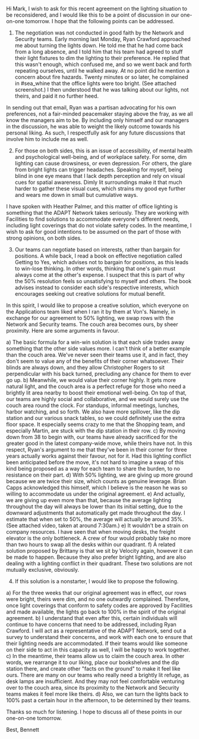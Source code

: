 Hi Mark, I wish to ask for this recent agreement on the lighting situation to be reconsidered, and I would like this to be a point of discussion in our one-on-one tomorrow. I hope that the following points can be addressed.

1) The negotiation was not conducted in good faith by the Network and Security teams. Early morning last Monday, Ryan Crawford approached me about turning the lights down. He told me that he had come back from a long absence, and I told him that his team had agreed to stuff their light fixtures to dim the lighting to their preference. He replied that this wasn't enough, which confused me, and so we went back and forth repeating ourselves, until he walked away. At no point did he mention a concern about fire hazards. Twenty minutes or so later, he complained in #sea_whine that the office lights were too bright. (See attached screenshot.) I then understood that he was talking about our lights, not theirs, and paid it no further heed.

In sending out that email, Ryan was a partisan advocating for his own preferences, not a fair-minded peacemaker staying above the fray, as we all know the managers aim to be. By including only himself and our managers in the discussion, he was able to weight the likely outcome towards his personal liking. As such, I respectfully ask for any future discussions that involve him to include me as well.

2) For those on both sides, this is an issue of accessibility, of mental health and psychological well-being, and of workplace safety. For some, dim lighting can cause drowsiness, or even depression. For others, the glare from bright lights can trigger headaches. Speaking for myself, being blind in one eye means that I lack depth perception and rely on visual cues for spatial awareness. Dimly lit surroundings make it that much harder to gather these visual cues, which strains my good eye further and wears me down in small but cumulative ways.

I have spoken with Heather Palmer, and this matter of office lighting is something that the ADAPT Network takes seriously. They are working with Facilities to find solutions to accommodate everyone's different needs, including light coverings that do not violate safety codes. In the meantime, I wish to ask for good intentions to be assumed on the part of those with strong opinions, on both sides.

3) Our teams can negotiate based on interests, rather than bargain for positions. A while back, I read a book on effective negotiation called Getting to Yes, which advises not to bargain for positions, as this leads to win-lose thinking. In other words, thinking that one's gain must always come at the other's expense. I suspect that this is part of why the 50% resolution feels so unsatisfying to myself and others. The book advises instead to consider each side's respective interests, which encourages seeking out creative solutions for mutual benefit.

In this spirit, I would like to propose a creative solution, which everyone on the Applications team liked when I ran it by them at Von's. Namely, in exchange for our agreement to 50% lighting, we swap rows with the Network and Security teams. The couch area becomes ours, by sheer proximity. Here are some arguments in favour.

a) The basic formula for a win-win solution is that each side trades away something that the other side values more. I can't think of a better example than the couch area. We've never seen their teams use it, and in fact, they don't seem to value any of the benefits of their corner whatsoever. Their blinds are always down, and they allow Christopher Rogers to sit perpendicular with his back turned, precluding any chance for them to ever go up.
b) Meanwhile, we would value their corner highly. It gets more natural light, and the couch area is a perfect refuge for those who need a brightly lit area nearby to boost their emotional well-being. On top of that, our teams are highly social and collaborative, and we would surely use the couch area round the clock. For standups, informal meetings, lunches, harbor watching, and so forth. We also have more spillover, like the dip station and our various snack tables, so we could definitely use the extra floor space. It especially seems crazy to me that the Shopping team, and especially Martin, are stuck with the dip station in their row.
c) By moving down from 38 to begin with, our teams have already sacrificed for the greater good in the latest company-wide move, while theirs have not. In this respect, Ryan's argument to me that they've been in their corner for three years actually works against their favour, not for it. Had this lighting conflict been anticipated before the move, it's not hard to imagine a swap of this kind being proposed as a way for each team to share the burden, to no resistance on their part.
d) With 50% lighting, we are giving up more ground because we are twice their size, which counts as genuine leverage. Brian Capps acknowledged this himself, which I believe is the reason he was so willing to accommodate us under the original agreement.
e) And actually, we are giving up even more than that, because the average lighting throughout the day will always be lower than its initial setting, due to the downward adjustments that automatically get made throughout the day. I estimate that when set to 50%, the average will actually be around 35%. (See attached video, taken at around 7:30am.)
e) It wouldn't be a strain on company resources. I have seen that when moving desks, the freight elevator is the only bottleneck. A crew of four would probably take no more than two hours to swap all the desks within our quadrant.
f) A related solution proposed by Brittany is that we sit by Velocity again, however it can be made to happen. Because they also prefer bright lighting, and are also dealing with a lighting conflict in their quadrant. These two solutions are not mutually exclusive, obviously.

4) If this solution is a nonstarter, I would like to propose the following.

a) For the three weeks that our original agreement was in effect, our rows were bright, theirs were dim, and no one outwardly complained. Therefore, once light coverings that conform to safety codes are approved by Facilities and made available, the lights go back to 100% in the spirit of the original agreement.
b) I understand that even after this, certain individuals will continue to have concerns that need to be addressed, including Ryan Crawford. I will act as a representative of the ADAPT Network, send out a survey to understand their concerns, and work with each one to ensure that their lighting needs are accommodated. If their teams would like someone on their side to act in this capacity as well, I will be happy to work together.
c) In the meantime, their teams allow us to claim the couch area. In other words, we rearrange it to our liking, place our bookshelves and the dip station there, and create other "facts on the ground" to make it feel like ours. There are many on our teams who really need a brightly lit refuge, as desk lamps are insufficient. And they may not feel comfortable venturing over to the couch area, since its proximity to the Network and Security teams makes it feel more like theirs.
d) Also, we can turn the lights back to 100% past a certain hour in the afternoon, to be determined by their teams.

Thanks so much for listening. I hope to discuss all of these points in our one-on-one tomorrow.

Best,
Bennett